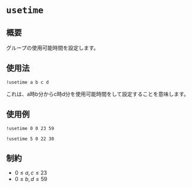 
# `usetime`

## 概要

グループの使用可能時間を設定します。

## 使用法

```
!usetime a b c d
```

これは、a時b分からc時d分を使用可能時間をして設定することを意味します。

## 使用例

```
!usetime 0 0 23 59

!usetime 5 0 22 30
```

## 制約

- $0 \leq a,c \leq 23$
- $0 \leq b,d \leq 59$
